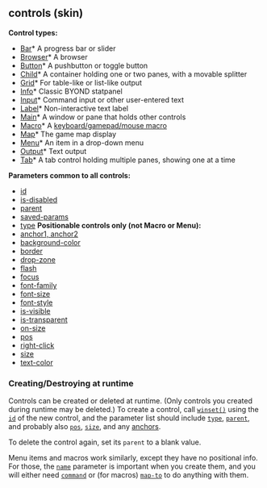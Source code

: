 ## controls (skin)
**Control types:**
*   [Bar](/%7Bskin%7D/control/bar)* A progress bar or slider
*   [Browser](/%7Bskin%7D/control/browser)* A browser
*   [Button](/%7Bskin%7D/control/button)* A pushbutton or toggle button
*   [Child](/%7Bskin%7D/control/child)* A container holding one or two
    panes, with a movable splitter
*   [Grid](/%7Bskin%7D/control/grid)* For table-like or list-like
    output
*   [Info](/%7Bskin%7D/control/info)* Classic BYOND statpanel
*   [Input](/%7Bskin%7D/control/input)* Command input or other
    user-entered text
*   [Label](/%7Bskin%7D/control/label)* Non-interactive text label
*   [Main](/%7Bskin%7D/control/main)* A window or pane that holds other
    controls
*   [Macro](/%7Bskin%7D/control/macro)* A [keyboard/gamepad/mouse
    macro](/%7Bskin%7D/macros)
*   [Map](/%7Bskin%7D/control/map)* The game map display
*   [Menu](/%7Bskin%7D/control/menu)* An item in a drop-down menu
*   [Output](/%7Bskin%7D/control/output)* Text output
*   [Tab](/%7Bskin%7D/control/tab)* A tab control holding multiple
    panes, showing one at a time
<!-- -->
**Parameters common to all controls:**
*   [id](/%7Bskin%7D/param/id)
*   [is-disabled](/%7Bskin%7D/param/is-disabled)
*   [parent](/%7Bskin%7D/param/parent)
*   [saved-params](/%7Bskin%7D/param/saved-params)
*   [type](/%7Bskin%7D/param/type)
**Positionable controls only (not Macro or Menu):**
*   [anchor1, anchor2](/%7Bskin%7D/param/anchor)
*   [background-color](/%7Bskin%7D/param/background-color)
*   [border](/%7Bskin%7D/param/border)
*   [drop-zone](/%7Bskin%7D/param/drop-zone)
*   [flash](/%7Bskin%7D/param/flash)
*   [focus](/%7Bskin%7D/param/focus)
*   [font-family](/%7Bskin%7D/param/font-family)
*   [font-size](/%7Bskin%7D/param/font-size)
*   [font-style](/%7Bskin%7D/param/font-style)
*   [is-visible](/%7Bskin%7D/param/is-visible)
*   [is-transparent](/%7Bskin%7D/param/is-transparent)
*   [on-size](/%7Bskin%7D/param/on-size)
*   [pos](/%7Bskin%7D/param/pos)
*   [right-click](/%7Bskin%7D/param/right-click)
*   [size](/%7Bskin%7D/param/size)
*   [text-color](/%7Bskin%7D/param/text-color)
### Creating/Destroying at runtime


Controls can be created or deleted at runtime. (Only controls
you created during runtime may be deleted.) To create a control, call
[`winset()`](/proc/winset) using the
[`id`](/%7Bskin%7D/param/id) of the new control, and the parameter
list should include [`type`](/%7Bskin%7D/param/type),
[`parent`](/%7Bskin%7D/param/parent), and probably also
[`pos`](/%7Bskin%7D/param/pos),
[`size`](/%7Bskin%7D/param/size), and any
[anchors](/%7Bskin%7D/param/anchor). 

To delete the control
again, set its `parent` to a blank value. 

Menu items and macros
work similarly, except they have no positional info. For those, the
[`name`](/%7Bskin%7D/param/name) parameter is important when you
create them, and you will either need
[`command`](/%7Bskin%7D/param/command) or (for macros)
[`map-to`](/%7Bskin%7D/param/map-to) to do anything with them.